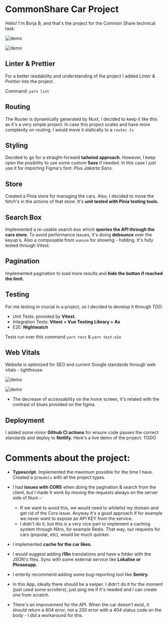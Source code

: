 # CommonShare Car Project

Hello! I'm Borja B, and that's the project for the Common Share technical task.

![demo](https://raw.githubusercontent.com/bbm16/nuxt-interview/main/public/home-desktop.png)

![demo](https://raw.githubusercontent.com/bbm16/nuxt-interview/main/public/home-mobile.png)

## Linter & Prettier

For a better readability and understanding of the project I added _Linter & Prettier_ into the project.

Command: `yarn lint`

## Routing

The Router is dynamically generated by Nuxt, I decided to keep it like this as it's a very simple project. In case this project scales and have more complexity on routing, I would move it statically to a `router.ts`

## Styling

Decided to go for a straight-forward **tailwind approach.** However, I keep open the posibility to use some custom **Sass** if needed. In this case I just use it for importing Figma's font: _Plus Jakarta Sans_.

## Store

Created a Pinia store for managing the cars. Also, I decided to move the fetch's in the actions of that store. It's **unit tested with Pinia testing tools.**

## Search Box

Implemented a re-usable search box which **queries the API through the cars store.** To avoid performance issues, it's doing **debounce** over the keyup's. Also a composable from `vueuse`
for showing - hidding. It's fully tested through Vitest.

## Pagination

Implemented pagination to load more results and **hide the button if reached the limit.**

## Testing

For me testing in crucial in a project, so I decided to develop it through _TDD:_

- Unit Tests: provided by **Vitest.**
- Integration Tests: **Vitest + Vue Testing Library + Ax**
- E2E: **Nightwatch**

Tests run over this command `yarn test` & `yarn test:e2e`

## Web Vitals

Website is optimized for SEO and current Google standards through web vitals - lighthouse.

![demo](https://raw.githubusercontent.com/bbm16/nuxt-interview/main/public/web-vitals-1.png)

![demo](https://raw.githubusercontent.com/bbm16/nuxt-interview/main/public/web-vitals-2.png)

- The decrease of accessability on the home screen, it's related with the contrast of blues provided on the figma.

## Deployment

I added some minor **Github CI actions** for ensure code passes the correct standards and deploy to **Netlify.** Here's a live demo of the project: TODO

# Comments about the project:

- **Typescript.** Implemented the maximum possible for the time I have. Created a `@/models` with all the project types.
- I had **issues with CORS** when doing the pagination & search from the client, but I made It work by moving the requests always on the server side of Nuxt ✅
  - If we want to avoid this, we would need to whitelist my domain and get rid of the Cors issue. Anyway it's a good approach if for example we never want to expose an API KEY from the service.
  - I didn't do it, but this is a very nice part to implement a caching system through Nitro, for example Redis. That way, our requests for cars (popular, etc), would be much quicker.
- I implemented **cache for the car likes.**

- I would suggest adding **i18n** translations and have a folder with the JSON's files. Sync with some external service like **Lokalise or Phraseapp.**
- I enterily recommend adding some bug-reporting tool like **Sentry.**
- In this App, ideally there should be a swiper. I didn't do it for the moment (just used some scrollers), just ping me if it's needed and I can create one from scratch.
- There's an improvement for the API. When the car doesn't exist, it should return a 404 error, not a 200 error with a 404 status code on the body - I did a workaround for this.
